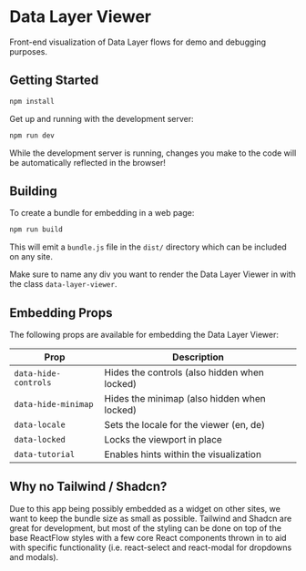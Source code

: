 # Data Layer Viewer #

Front-end visualization of Data Layer flows for demo and debugging purposes.

## Getting Started ##

```bash
npm install
```

Get up and running with the development server:

```bash
npm run dev
```

While the development server is running, changes you make to the code will be
automatically reflected in the browser!

## Building ##

To create a bundle for embedding in a web page:

```bash
npm run build
```

This will emit a `bundle.js` file in the `dist/` directory which can be included on any site.

Make sure to name any div you want to render the Data Layer Viewer in with the class `data-layer-viewer`.

## Embedding Props ##

The following props are available for embedding the Data Layer Viewer:

| Prop | Description |
| --- | --- |
| `data-hide-controls` | Hides the controls (also hidden when locked) |
| `data-hide-minimap` | Hides the minimap (also hidden when locked) |
| `data-locale` | Sets the locale for the viewer (en, de) |
| `data-locked` | Locks the viewport in place |
| `data-tutorial` | Enables hints within the visualization |

## Why no Tailwind / Shadcn? ##

Due to this app being possibly embedded as a widget on other sites, we want to keep the bundle size as small as possible. Tailwind and Shadcn are great for development, but most of the styling can be done on top of the base ReactFlow styles with a few core React components thrown in to aid with specific functionality (i.e. react-select and react-modal for dropdowns and modals).
